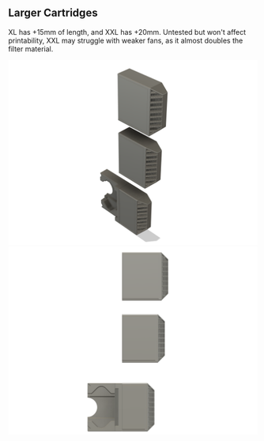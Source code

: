 Larger Cartridges
-------------

XL has +15mm of length, and XXL has +20mm. Untested but won't affect printability, XXL may struggle with weaker fans, as it almost doubles the filter material.



![CAD](Images/cartridges_CAD.PNG)
![CAD](Images/cartridges_2_CAD.PNG)